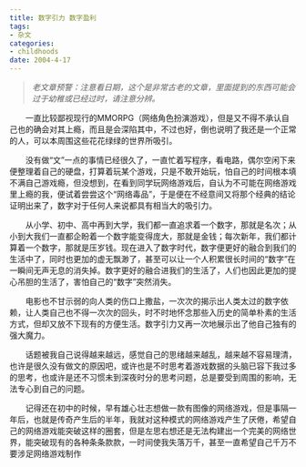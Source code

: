 ```yaml
---
title: 数字引力 数字盈利
tags:
- 杂文
categories:
- childhoods
date: 2004-4-17
---
```


> *老文章预警：注意看日期，这个是非常古老的文章，里面提到的东西可能会过于幼稚或已经过时，请注意分辨。*

　　一直比较鄙视现行的MMORPG（网络角色扮演游戏），但是又不得不承认自己也的确会对其上瘾，而且是会深陷其中，不过也好，倒也说明了我还是一个正常的人，可以本周围这些花花绿绿的世界所吸引。

　　没有做“文”一点的事情已经很久了，一直忙着写程序，看电路，偶尔空闲下来便整理着自己的硬盘，打算着玩某个游戏，只是不敢开始玩，怕自己的时间根本填不满自己游戏瘾，但没想到，在看到同学玩网络游戏后，自认为不可能在网络游戏里上瘾的我，便试着尝尝这个“网络毒品”，于是便在不经意间又将那个经典的结论证明出来了，数字对于任何人来说都具有相当大的吸引力。

　　从小学、初中、高中再到大学，我们都一直追求着一个数字，那就是名次；从小到大我们一直都企盼着一个数字能变得庞大，那就是金钱；每次新年，我们都计算着一个数字，那就是压岁钱。现在进入了数字时代，数字便更好的融合到我们的生活中了，同时也更加的虚无飘渺了，甚至可以让一个人积累很长时间的“数字”在一瞬间无声无息的消失掉。数字更好的融合进我们的生活了，人们也因此更加的提心吊胆的生活了，害怕自己的“数字”突然消失。

　　电影也不甘示弱的向人类的伤口上撒盐，一次次的揭示出人类太过的数字依赖，让人类自己也不得一次次的回头，时不时地怀念那些入历史的简单朴素的生活方式，但却又放不下现有的方便生活。数字引力又再一次地展示出了他自己独有的强大魔力。

　　话题被我自己说得越来越远，感觉自己的思绪越来越乱，越来越不容易理清，也许是很久没有做文的原因吧，或许也是不时思考着游戏数据的头脑已容下我过多的思考，也或许是还不习惯未到深夜时分的思考问题，总是要受到周围的影响，无法专心到自己的问题。

　　记得还在初中的时候，早有雄心壮志想做一款有图像的网络游戏，但是事隔一年后，也就是传奇产生后的半年，我就对这种模式的网络游戏产生了厌倦，希望自己的网络游戏能突破这样的圈套，但是左思右想还是无法构建出一个完美的网络世界，能突破现有的各种条条款款，一时间使我失落万千，甚至一直希望自己千万不要涉足网络游戏制作

